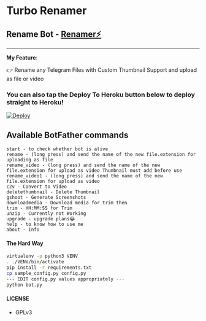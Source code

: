 # Turbo Renamer
## Rename Bot - [Renamer⚡](https://t.me/turboremaxbot)
---

**My Feature**:

👉 Rename any Telegram Files with Custom Thumbnail Support and upload as file or video


### You can also tap the Deploy To Heroku button below to deploy straight to Heroku!

[![Deploy](https://www.herokucdn.com/deploy/button.svg)](https://www.heroku.com/deploy?template=https://github.com/AsuranJ/Turbo-Renamer-Private/master/)

## Available BotFather commands
```
start - to check whether bot is alive
rename - (long press) and send the name of the new file.extension for uploading as file
rename_video - (long press) and send the name of the new file.extension for upload as video Thumbnail must add before use
rename_video1 - (long press) and send the name of the new file.extension for upload as video
c2v - Convert to Video
deletethumbnail - Delete Thumbnail
gshoot - Generate Screenshots
downloadmedia - Download media for trim then
trim - HH:MM:SS for Trim
unzip - Currently not Working
upgrade - upgrade plans😂
help - to know how to use me
about - Info
```

#### The Hard Way

```sh
virtualenv -p python3 VENV
. ./VENV/bin/activate
pip install -r requirements.txt
cp sample_config.py config.py
--- EDIT config.py values appropriately ---
python bot.py
```


#### LICENSE
- GPLv3

